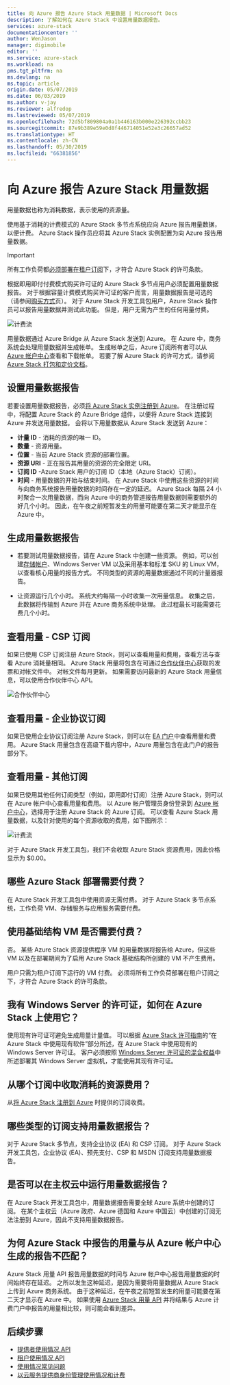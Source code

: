 ```yaml
---
title: 向 Azure 报告 Azure Stack 用量数据 | Microsoft Docs
description: 了解如何在 Azure Stack 中设置用量数据报告。
services: azure-stack
documentationcenter: ''
author: WenJason
manager: digimobile
editor: ''
ms.service: azure-stack
ms.workload: na
pms.tgt_pltfrm: na
ms.devlang: na
ms.topic: article
origin.date: 05/07/2019
ms.date: 06/03/2019
ms.author: v-jay
ms.reviewer: alfredop
ms.lastreviewed: 05/07/2019
ms.openlocfilehash: 72d5bf809804a0a1b446163b000e226392ccbb23
ms.sourcegitcommit: 87e9b389e59e0d8f446714051e52e3c26657ad52
ms.translationtype: HT
ms.contentlocale: zh-CN
ms.lasthandoff: 05/30/2019
ms.locfileid: "66381856"
---
```

# <a name="report-azure-stack-usage-data-to-azure"></a>向 Azure 报告 Azure Stack 用量数据

用量数据也称为消耗数据，表示使用的资源量。

使用基于消耗的计费模式的 Azure Stack 多节点系统应向 Azure 报告用量数据，以便计费。 Azure Stack 操作员应将其 Azure Stack 实例配置为向 Azure 报告用量数据。

> [!IMPORTANT]
> 所有工作负荷都[必须部署在租户订阅](#are-users-charged-for-the-infrastructure-vms)下，才符合 Azure Stack 的许可条款。

根据即用即付付费模式购买许可证的 Azure Stack 多节点用户必须配置用量数据报告。 对于根据容量计费模式购买许可证的客户而言，用量数据报告是可选的（请参阅[购买方式](https://azure.microsoft.com/overview/azure-stack/how-to-buy/)页）。 对于 Azure Stack 开发工具包用户，Azure Stack 操作员可以报告用量数据并测试此功能。 但是，用户无需为产生的任何用量付费。

![计费流](media/azure-stack-usage-reporting/billing-flow.png)

用量数据通过 Azure Bridge 从 Azure Stack 发送到 Azure。 在 Azure 中，商务系统会处理用量数据并生成帐单。 生成帐单之后，Azure 订阅所有者可以从 [Azure 帐户中心](https://account.windowsazure.cn/Subscriptions)查看和下载帐单。 若要了解 Azure Stack 的许可方式，请参阅 [Azure Stack 打包和定价文档](https://go.microsoft.com/fwlink/?LinkId=842847)。

## <a name="set-up-usage-data-reporting"></a>设置用量数据报告

若要设置用量数据报告，必须[将 Azure Stack 实例注册到 Azure](azure-stack-registration.md)。 在注册过程中，将配置 Azure Stack 的 Azure Bridge 组件，以便将 Azure Stack 连接到 Azure 并发送用量数据。 会将以下用量数据从 Azure Stack 发送到 Azure：

- **计量 ID** - 消耗的资源的唯一 ID。
- **数量** - 资源用量。
- **位置** - 当前 Azure Stack 资源的部署位置。
- **资源 URI** - 正在报告其用量的资源的完全限定 URI。
- **订阅 ID** -Azure Stack 用户的订阅 ID（本地（Azure Stack）订阅）。
- **时间** - 用量数据的开始与结束时间。 在 Azure Stack 中使用这些资源的时间与向商务系统报告用量数据的时间存在一定的延迟。 Azure Stack 每隔 24 小时聚合一次用量数据，而向 Azure 中的商务管道报告用量数据则需要额外的好几个小时。 因此，在午夜之前短暂发生的用量可能要在第二天才能显示在 Azure 中。

## <a name="generate-usage-data-reporting"></a>生成用量数据报告

- 若要测试用量数据报告，请在 Azure Stack 中创建一些资源。 例如，可以创建[存储帐户](azure-stack-provision-storage-account.md)、Windows Server VM 以及采用基本和标准 SKU 的 Linux VM，以查看核心用量的报告方式。 不同类型的资源的用量数据通过不同的计量器报告。

- 让资源运行几个小时。 系统大约每隔一小时收集一次用量信息。 收集之后，此数据将传输到 Azure 并在 Azure 商务系统中处理。 此过程最长可能需要花费几个小时。

## <a name="view-usage---csp-subscriptions"></a>查看用量 - CSP 订阅

如果已使用 CSP 订阅注册 Azure Stack，则可以查看用量和费用，查看方法与查看 Azure 消耗量相同。 Azure Stack 用量将包含在可通过[合作伙伴中心](https://partnercenter.microsoft.com/partner/home)获取的发票和对帐文件中。 对帐文件每月更新。 如果需要访问最新的 Azure Stack 用量信息，可以使用合作伙伴中心 API。

![合作伙伴中心](media/azure-stack-usage-reporting/partner-center.png)

## <a name="view-usage---enterprise-agreement-subscriptions"></a>查看用量 - 企业协议订阅

如果已使用企业协议订阅注册 Azure Stack，则可以在 [EA 门户](https://ea.azure.com/)中查看用量和费用。 Azure Stack 用量包含在高级下载内容中，Azure 用量包含在此门户的报告部分下。

## <a name="view-usage---other-subscriptions"></a>查看用量 - 其他订阅

如果已使用其他任何订阅类型（例如，即用即付订阅）注册 Azure Stack，则可以在 Azure 帐户中心查看用量和费用。 以 Azure 帐户管理员身份登录到 [Azure 帐户中心](https://account.windowsazure.com/subscriptions)，选择用于注册 Azure Stack 的 Azure 订阅。 可以查看 Azure Stack 用量数据，以及针对使用的每个资源收取的费用，如下图所示：

![计费流](media/azure-stack-usage-reporting/pricing-details.png)

对于 Azure Stack 开发工具包，我们不会收取 Azure Stack 资源费用，因此价格显示为 $0.00。

## <a name="which-azure-stack-deployments-are-charged"></a>哪些 Azure Stack 部署需要付费？

在 Azure Stack 开发工具包中使用资源无需付费。 对于 Azure Stack 多节点系统，工作负荷 VM、存储服务与应用服务需要付费。

## <a name="are-users-charged-for-the-infrastructure-vms"></a>使用基础结构 VM 是否需要付费？

否。 某些 Azure Stack 资源提供程序 VM 的用量数据将报告给 Azure，但这些 VM 以及在部署期间为了启用 Azure Stack 基础结构所创建的 VM 不产生费用。  

用户只需为租户订阅下运行的 VM 付费。 必须将所有工作负荷部署在租户订阅之下，才符合 Azure Stack 的许可条款。

## <a name="i-have-a-windows-server-license-i-want-to-use-on-azure-stack-how-do-i-do-it"></a>我有 Windows Server 的许可证，如何在 Azure Stack 上使用它？

使用现有许可证可避免生成用量计量值。 可以根据 [Azure Stack 许可指南](https://go.microsoft.com/fwlink/?LinkId=851536)的“在 Azure Stack 中使用现有软件”部分所述，在 Azure Stack 中使用现有的 Windows Server 许可证。 客户必须按照 [Windows Server 许可证的混合权益](/virtual-machines/windows/hybrid-use-benefit-licensing)中所述部署其 Windows Server 虚拟机，才能使用其现有许可证。

## <a name="which-subscription-is-charged-for-the-resources-consumed"></a>从哪个订阅中收取消耗的资源费用？

从[将 Azure Stack 注册到 Azure](azure-stack-registration.md) 时提供的订阅收费。

## <a name="what-types-of-subscriptions-are-supported-for-usage-data-reporting"></a>哪些类型的订阅支持用量数据报告？

对于 Azure Stack 多节点，支持企业协议 (EA) 和 CSP 订阅。 对于 Azure Stack 开发工具包，企业协议 (EA)、预先支付、CSP 和 MSDN 订阅支持用量数据报告。

## <a name="does-usage-data-reporting-work-in-sovereign-clouds"></a>是否可以在主权云中运行用量数据报告？

在 Azure Stack 开发工具包中，用量数据报告需要全球 Azure 系统中创建的订阅。 在某个主权云（Azure 政府、Azure 德国和 Azure 中国云）中创建的订阅无法注册到 Azure，因此不支持用量数据报告。

## <a name="why-doesnt-the-usage-reported-in-azure-stack-match-the-report-generated-from-azure-account-center"></a>为何 Azure Stack 中报告的用量与从 Azure 帐户中心生成的报告不匹配？

Azure Stack 用量 API 报告用量数据的时间与 Azure 帐户中心报告用量数据的时间始终存在延迟。 之所以发生这种延迟，是因为需要将用量数据从 Azure Stack 上传到 Azure 商务系统。 由于这种延迟，在午夜之前短暂发生的用量可能要在第二天才显示在 Azure 中。 如果使用 [Azure Stack 用量 API](azure-stack-provider-resource-api.md) 并将结果与 Azure 计费门户中报告的用量相比较，则可能会看到差异。

## <a name="next-steps"></a>后续步骤

- [提供者使用情况 API](azure-stack-provider-resource-api.md)  
- [租户使用情况 API](azure-stack-tenant-resource-usage-api.md)
- [使用情况常见问题](azure-stack-usage-related-faq.md)
- [以云服务提供商身份管理使用情况和计费](azure-stack-add-manage-billing-as-a-csp.md)
